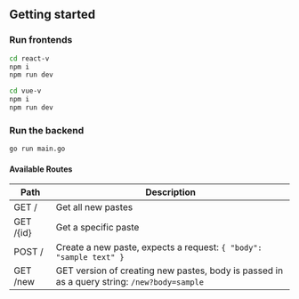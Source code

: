 ## Getting started

### Run frontends

```bash
cd react-v
npm i
npm run dev

cd vue-v
npm i
npm run dev
```

### Run the backend

```bash
go run main.go
```

#### Available Routes

| Path      | Description                                                                                 |
| --------- | ------------------------------------------------------------------------------------------- |
| GET /     | Get all new pastes                                                                          |
| GET /{id} | Get a specific paste                                                                        |
| POST /    | Create a new paste, expects a request: `{ "body": "sample text" }`                          |
| GET /new  | GET version of creating new pastes, body is passed in as a query string: `/new?body=sample` |
